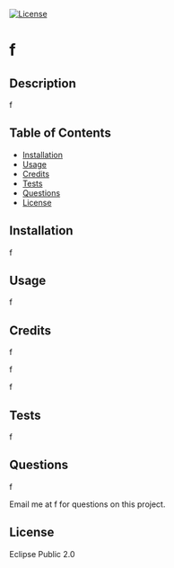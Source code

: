 [![License](https://img.shields.io/badge/License-EPL%201.0-red.svg)](https://opensource.org/licenses/EPL-1.0)
# f

## Description

f

## Table of Contents

- [Installation](#Installation)
- [Usage](#Usage)
- [Credits](#Credits)
- [Tests](#Tests)
- [Questions](#Questions)
- [License](#License)


## Installation

f

## Usage

f

## Credits

f

f

f

## Tests

f

## Questions

f

Email me at f for questions on this project.

## License

Eclipse Public 2.0

   